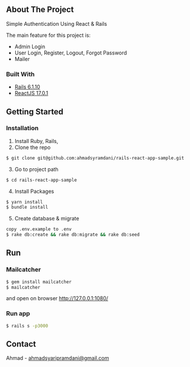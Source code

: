 <!-- ABOUT THE PROJECT -->
## About The Project

Simple Authentication Using React & Rails

The main feature for this project is:
- Admin Login
- User Login, Register, Logout, Forgot Password
- Mailer

### Built With
* [Rails 6.1.10](https://guides.rubyonrails.org/v6.1/)
* [ReactJS 17.0.1](https://reactjs.org/versions/)



<!-- GETTING STARTED -->
## Getting Started

### Installation

1. Install Ruby, Rails,
2. Clone the repo
```sh
$ git clone git@github.com:ahmadsyramdani/rails-react-app-sample.git
```
3. Go to project path
```sh
$ cd rails-react-app-sample
```
4. Install Packages
```sh
$ yarn install
$ bundle install
```
5. Create database & migrate
```sh
copy .env.example to .env
$ rake db:create && rake db:migrate && rake db:seed
```


<!-- USAGE EXAMPLES -->
## Run

### Mailcatcher
```sh
$ gem install mailcatcher
$ mailcatcher
```
and open on browser http://127.0.0.1:1080/

### Run app
```sh
$ rails s -p3000
```

<!-- CONTACT -->
## Contact

Ahmad - ahmadsyaripramdani@gmail.com
